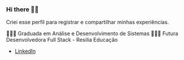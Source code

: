 ### Hi there 🤘🏼

Criei esse perfil para registrar e compartilhar minhas experiências.

<!--ts-->

👩🏻‍🎓 Graduada em Análise e Desenvolvimento de Sistemas
👩🏻‍💻 Futura Desenvolvedora Full Stack - Resilia Educação

   * [LinkedIn](linkedin.com/in/cardosofvanessa/)

<!--te-->

<!--
**cardosovanessa/cardosovanessa** is a ✨ _special_ ✨ repository because its `README.md` (this file) appears on your GitHub profile.

Here are some ideas to get you started:

- 🔭 I’m currently working on ...
- 🌱 I’m currently learning ...
- 👯 I’m looking to collaborate on ...
- 🤔 I’m looking for help with ...
- 💬 Ask me about ...
- 📫 How to reach me: ...
- 😄 Pronouns: ...
- ⚡ Fun fact: ...
-->
